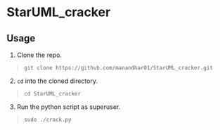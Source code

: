 # StarUML_cracker

## Usage

1. Clone the repo.

>`git clone https://github.com/manandhar01/StarUML_cracker.git`

2. `cd` into the cloned directory.

>`cd StarUML_cracker`

3. Run the python script as superuser.

>`sudo ./crack.py`

